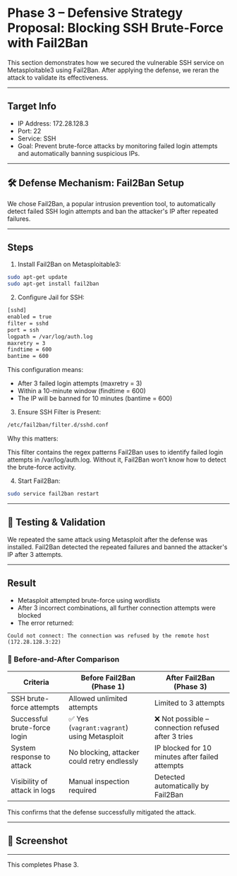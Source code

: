 ﻿# Phase 3 – Defensive Strategy Proposal: Blocking SSH Brute-Force with Fail2Ban


This section demonstrates how we secured the vulnerable SSH service on Metasploitable3 using Fail2Ban. After applying the defense, we reran the attack to validate its effectiveness.

---

## Target Info

- IP Address: 172.28.128.3
- Port: 22
- Service: SSH
- Goal: Prevent brute-force attacks by monitoring failed login attempts and automatically banning suspicious IPs.

---

## 🛠 Defense Mechanism: Fail2Ban Setup

We chose Fail2Ban, a popular intrusion prevention tool, to automatically detect failed SSH login attempts and ban the attacker's IP after repeated failures.

---

## Steps

1. Install Fail2Ban on Metasploitable3:

```bash
sudo apt-get update
sudo apt-get install fail2ban
```

2. Configure Jail for SSH:

```bash
[sshd]
enabled = true
filter = sshd
port = ssh
logpath = /var/log/auth.log
maxretry = 3
findtime = 600
bantime = 600
```
This configuration means:

- After 3 failed login attempts (maxretry = 3)
- Within a 10-minute window (findtime = 600)
- The IP will be banned for 10 minutes (bantime = 600)



3. Ensure SSH Filter is Present:

```bash
/etc/fail2ban/filter.d/sshd.conf
```
Why this matters:

This filter contains the regex patterns Fail2Ban uses to identify failed login attempts in /var/log/auth.log. Without it, Fail2Ban won’t know how to detect the brute-force activity.

4. Start Fail2Ban:

```bash
sudo service fail2ban restart
```

---

## 🔁 Testing & Validation

We repeated the same attack using Metasploit after the defense was installed. Fail2Ban detected the repeated failures and banned the attacker's IP after 3 attempts.

---

## Result

- Metasploit attempted brute-force using wordlists
- After 3 incorrect combinations, all further connection attempts were blocked
- The error returned:
  
```
Could not connect: The connection was refused by the remote host (172.28.128.3:22)
```
### 🔄 Before-and-After Comparison

| **Criteria**                    | **Before Fail2Ban (Phase 1)**                          | **After Fail2Ban (Phase 3)**                          |
|---------------------------------|--------------------------------------------------------|--------------------------------------------------------|
| SSH brute-force attempts        | Allowed unlimited attempts                            | Limited to 3 attempts                                  |
| Successful brute-force login    | ✅ Yes (`vagrant:vagrant`) using Metasploit            | ❌ Not possible – connection refused after 3 tries     |
| System response to attack       | No blocking, attacker could retry endlessly           | IP blocked for 10 minutes after failed attempts        |
| Visibility of attack in logs    | Manual inspection required                            | Detected automatically by Fail2Ban                    |

This confirms that the defense successfully mitigated the attack.

---

## 📸 Screenshot


---

This completes Phase 3.
